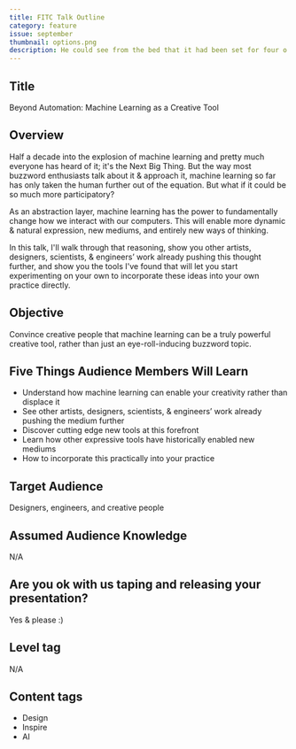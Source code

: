 ```yaml
---
title: FITC Talk Outline
category: feature
issue: september
thumbnail: options.png
description: He could see from the bed that it had been set for four o'clock as it should have been; it certainly must have rung. Yes, but was it possible to quietly sleep through that furniture-rattling noise? True, he had not slept peacefully, but probably all the more deeply because of that. What should he do now?
---
```


## Title
Beyond Automation: Machine Learning as a Creative Tool

## Overview
Half a decade into the explosion of machine learning and pretty much everyone has heard of it; it's the Next Big Thing. But the way most buzzword enthusiasts talk about it & approach it, machine learning so far has only taken the human further out of the equation. But what if it could be so much more participatory?

As an abstraction layer, machine learning has the power to fundamentally change how we interact with our computers. This will enable more dynamic & natural expression, new mediums, and entirely new ways of thinking.

In this talk, I'll walk through that reasoning, show you other artists, designers, scientists, & engineers’ work already pushing this thought further, and show you the tools I've found that will let you start experimenting on your own to incorporate these ideas into your own practice directly.

## Objective
Convince creative people that machine learning can be a truly powerful creative tool, rather than just an eye-roll-inducing buzzword topic.

## Five Things Audience Members Will Learn
* Understand how machine learning can enable your creativity rather than displace it
* See other artists, designers, scientists, & engineers’ work already pushing the medium further
* Discover cutting edge new tools at this forefront
* Learn how other expressive tools have historically enabled new mediums
* How to incorporate this practically into your practice

## Target Audience
Designers, engineers, and creative people

## Assumed Audience Knowledge
N/A

## Are you ok with us taping and releasing your presentation?
Yes & please :)

## Level tag
N/A

## Content tags
* Design
* Inspire
* AI
